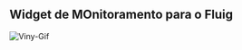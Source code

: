 ## Widget de MOnitoramento para o Fluig
<div>
  <img align="center" alt="Viny-Gif" src="monitorFluig.gif"/>
</div>
